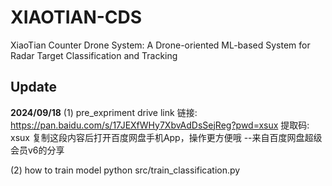 # XIAOTIAN-CDS
XiaoTian Counter Drone System: A Drone-oriented ML-based System for Radar Target Classification and Tracking

## Update
**2024/09/18**
(1) pre_expriment drive link 
链接: https://pan.baidu.com/s/17JEXfWHy7XbvAdDsSejReg?pwd=xsux 提取码: xsux 复制这段内容后打开百度网盘手机App，操作更方便哦 
--来自百度网盘超级会员v6的分享

(2) how to train model
python src/train_classification.py
